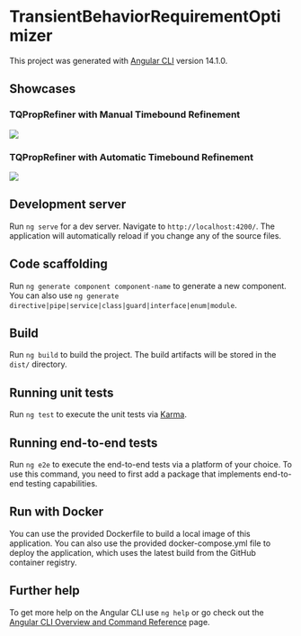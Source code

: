 # TransientBehaviorRequirementOptimizer

This project was generated with [Angular CLI](https://github.com/angular/angular-cli) version 14.1.0.

## Showcases
### TQPropRefiner with Manual Timebound Refinement
[![](https://markdown-videos.vercel.app/youtube/fy_vLCxptAs)](https://youtu.be/fy_vLCxptAs)

### TQPropRefiner with Automatic Timebound Refinement
[![](https://markdown-videos.vercel.app/youtube/OjZPbsXNw1g)](https://youtu.be/OjZPbsXNw1g)

## Development server

Run `ng serve` for a dev server. Navigate to `http://localhost:4200/`. The application will automatically reload if you change any of the source files.

## Code scaffolding

Run `ng generate component component-name` to generate a new component. You can also use `ng generate directive|pipe|service|class|guard|interface|enum|module`.

## Build

Run `ng build` to build the project. The build artifacts will be stored in the `dist/` directory.

## Running unit tests

Run `ng test` to execute the unit tests via [Karma](https://karma-runner.github.io).

## Running end-to-end tests

Run `ng e2e` to execute the end-to-end tests via a platform of your choice. To use this command, you need to first add a package that implements end-to-end testing capabilities.

## Run with Docker
You can use the provided Dockerfile to build a local image of this application.
You can also use the provided docker-compose.yml file to deploy the application, which uses the latest build from the GitHub container registry. 

## Further help

To get more help on the Angular CLI use `ng help` or go check out the [Angular CLI Overview and Command Reference](https://angular.io/cli) page.
